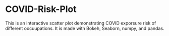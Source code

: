 # COVID-Risk-Plot
This is an interactive scatter plot demonstrating COVID exporsure risk of different oocuupations. 
It is made with Bokeh, Seaborn, numpy, and pandas. 
